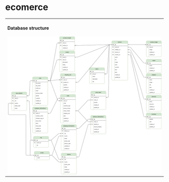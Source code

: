 # ecomerce
<table>
    <tr>
        <td>
            <h4>Database structure</h4>
            <img src="db.jpg" alt="database">
        </td>
    </tr>
</table>

[comment]: <> (todo update diagram)